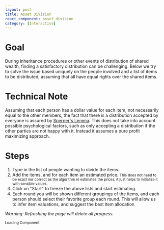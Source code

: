 ```yaml
---
layout: post
title: Asset Division
react_component: asset_division
category: [Interactive]
---
```


# Goal
During inheritance procedures or other events of distribution of shared wealth, finding a satisfactory distribution can be challenging. Below we try to solve the issue based uniquely on the people involved and a list of items to be distributed, assuming that all have equal rights over the shared items.

# Technical Note

Assuming that each person has a dollar value for each item, not necessarily equal to the other members, the fact that there is a distribution accepted by everyone is assured by [Sperner's Lemma](https://en.wikipedia.org/wiki/Sperner%27s_lemma). This does not take into account possible psychological factors, such as only accepting a distribution if the other parties are not happy with it. Instead it assumes a pure profit maximizing approach.
# Steps
1. Type in the list of people wanting to divide the items.
2. Add the items, and for each item an estimated price. <small>This does not need to be exact nor correct as the algorithm re estimates the prices, it just helps to initialize it with sensible values.</small>
3. Click on "Start" to freeze the above lists and start estimating.
4. Each round you will be shown different groupings of the items, and each person should select their favorite group each round. This will allow us to infer item valuations, and suggest the best item allocation.

*Warning: Refreshing the page will delete all progress.*

<div id="asset_division">
  <small>Loading Component</small>
</div>